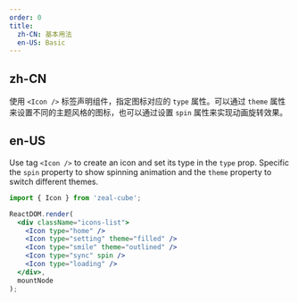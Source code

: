 ```yaml
---
order: 0
title:
  zh-CN: 基本用法
  en-US: Basic
---
```


## zh-CN

使用 `<Icon />` 标签声明组件，指定图标对应的 `type` 属性。可以通过 `theme` 属性来设置不同的主题风格的图标，也可以通过设置 `spin` 属性来实现动画旋转效果。

## en-US

Use tag `<Icon />` to create an icon and set its type in the `type` prop. Specific the `spin` property to show spinning animation and the `theme` property to switch different themes.

````jsx
import { Icon } from 'zeal-cube';

ReactDOM.render(
  <div className="icons-list">
    <Icon type="home" />
    <Icon type="setting" theme="filled" />
    <Icon type="smile" theme="outlined" />
    <Icon type="sync" spin />
    <Icon type="loading" />
  </div>,
  mountNode
);
````

<style>
.icons-list > .anticon {
  margin-right: 6px;
  font-size: 24px;
}
</style>
